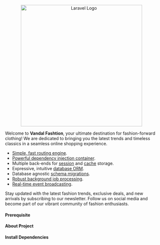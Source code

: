 <p align="center"><a href="https://laravel.com" target="_blank"><img src="https://raw.githubusercontent.com/laravel/art/master/logo-lockup/5%20SVG/2%20CMYK/1%20Full%20Color/laravel-logolockup-cmyk-red.svg" width="400" alt="Laravel Logo"></a></p>

Welcome to <b>Vandal Fashtion</b>, your ultimate destination for fashion-forward clothing! We are dedicated to bringing you the latest trends and timeless classics in a seamless online shopping experience.

- [Simple, fast routing engine](https://laravel.com/docs/routing).
- [Powerful dependency injection container](https://laravel.com/docs/container).
- Multiple back-ends for [session](https://laravel.com/docs/session) and [cache](https://laravel.com/docs/cache) storage.
- Expressive, intuitive [database ORM](https://laravel.com/docs/eloquent).
- Database agnostic [schema migrations](https://laravel.com/docs/migrations).
- [Robust background job processing](https://laravel.com/docs/queues).
- [Real-time event broadcasting](https://laravel.com/docs/broadcasting).

Stay updated with the latest fashion trends, exclusive deals, and new arrivals by subscribing to our newsletter. Follow us on social media and become part of our vibrant community of fashion enthusiasts.


<h4>Prerequisite</h4>

<h4>About Project</h4>

<h4>Install Dependencies</h4>




